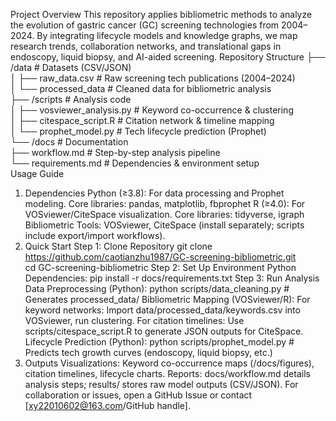 Project Overview
This repository applies bibliometric methods to analyze the evolution of gastric cancer (GC) screening technologies from 2004–2024. By integrating lifecycle models and knowledge graphs, we map research trends, collaboration networks, and translational gaps in endoscopy, liquid biopsy, and AI-aided screening.
Repository Structure
├── /data                # Datasets (CSV/JSON)  
│   ├── raw_data.csv     # Raw screening tech publications (2004–2024)  
│   └── processed_data   # Cleaned data for bibliometric analysis  
├── /scripts             # Analysis code  
│   ├── vosviewer_analysis.py  # Keyword co-occurrence & clustering  
│   ├── citespace_script.R     # Citation network & timeline mapping  
│   └── prophet_model.py        # Tech lifecycle prediction (Prophet)  
└── /docs                # Documentation  
    ├── workflow.md      # Step-by-step analysis pipeline  
    └── requirements.md  # Dependencies & environment setup  
    Usage Guide
1. Dependencies
Python (≥3.8): For data processing and Prophet modeling.
Core libraries: pandas, matplotlib, fbprophet
R (≥4.0): For VOSviewer/CiteSpace visualization.
Core libraries: tidyverse, igraph
Bibliometric Tools: VOSviewer, CiteSpace (install separately; scripts include export/import workflows).
2. Quick Start
Step 1: Clone Repository
git clone https://github.com/caotianzhu1987/GC-screening-bibliometric.git  
cd GC-screening-bibliometric
Step 2: Set Up Environment
Python Dependencies:
pip install -r docs/requirements.txt
Step 3: Run Analysis
Data Preprocessing (Python):
python scripts/data_cleaning.py  # Generates processed_data/
Bibliometric Mapping (VOSviewer/R):
For keyword networks: Import data/processed_data/keywords.csv into VOSviewer, run clustering.
For citation timelines: Use scripts/citespace_script.R to generate JSON outputs for CiteSpace.
Lifecycle Prediction (Python):
python scripts/prophet_model.py  # Predicts tech growth curves (endoscopy, liquid biopsy, etc.)
3. Outputs
Visualizations: Keyword co-occurrence maps (/docs/figures), citation timelines, lifecycle charts.
Reports: docs/workflow.md details analysis steps; results/ stores raw model outputs (CSV/JSON).
For collaboration or issues, open a GitHub Issue or contact [xy22010602@163.com/GitHub handle].
